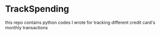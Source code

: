 # TrackSpending
this repo contains python codes I wrote for tracking different credit card's monthly transactions
